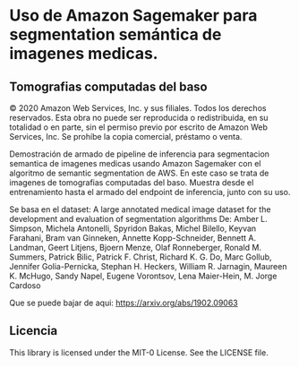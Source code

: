 # Uso de Amazon Sagemaker para segmentation semántica de imagenes medicas.
## Tomografias computadas del baso

© 2020 Amazon Web Services, Inc. y sus filiales. Todos los derechos reservados. Esta obra no puede ser reproducida o redistribuida, en su totalidad o en parte, sin el permiso previo por escrito de Amazon Web Services, Inc. Se prohíbe la copia comercial, préstamo o venta.

Demostración de armado de pipeline de inferencia para segmentacion semantica de imagenes medicas usando Amazon Sagemaker con el algoritmo de semantic segmentation de AWS. En este caso se trata de imagenes de tomografias computadas del baso.
Muestra desde el entrenamiento hasta el armado del endpoint de inferencia, junto con su uso.

Se basa en el dataset: 
A large annotated medical image dataset for the development and evaluation of segmentation algorithms
De:
Amber L. Simpson, Michela Antonelli, Spyridon Bakas, Michel Bilello, Keyvan Farahani, Bram van Ginneken, Annette Kopp-Schneider, Bennett A. Landman, Geert Litjens, Bjoern Menze, Olaf Ronneberger, Ronald M. Summers, Patrick Bilic, Patrick F. Christ, Richard K. G. Do, Marc Gollub, Jennifer Golia-Pernicka, Stephan H. Heckers, William R. Jarnagin, Maureen K. McHugo, Sandy Napel, Eugene Vorontsov, Lena Maier-Hein, M. Jorge Cardoso

Que se puede bajar de aqui: https://arxiv.org/abs/1902.09063

## Licencia
This library is licensed under the MIT-0 License. See the LICENSE file.
